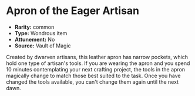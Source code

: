 
# Apron of the Eager Artisan

* **Rarity:** common
* **Type:** Wondrous item
* **Attunement:** No
* **Source:** Vault of Magic


Created by dwarven artisans, this leather apron has narrow pockets, which hold one type of artisan's tools. If you are wearing the apron and you spend 10 minutes contemplating your next crafting project, the tools in the apron magically change to match those best suited to the task. Once you have changed the tools available, you can't change them again until the next dawn.
